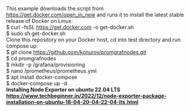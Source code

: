 
This example downloads the script from https://get.docker.com/open_in_new and runs it to install the latest stable release of Docker on Linux:<br>
$ curl -fsSL https://get.docker.com -o get-docker.sh <br>
$ sudo sh get-docker.sh<br>
Clone this repository on your Docker host, cd into test directory and run compose up:<br>
$ git clone https://github.com/konurov/promgrafnodes.git<br>
$ cd promgrafnodes<br>
$ mkdir -p /grafana/provisioning<br>
$ nano /prometheus/prometheus.yml<br>
$ apt  install docker-compose<br>
$ docker-compose up -d<br>
<b>Installing Node Exporter on ubuntu 22.04 LTS<b>
https://www.techbeginner.in/2022/12/node-exporter-package-installation-on-ubuntu-18-04-20-04-22-04-lts.html

